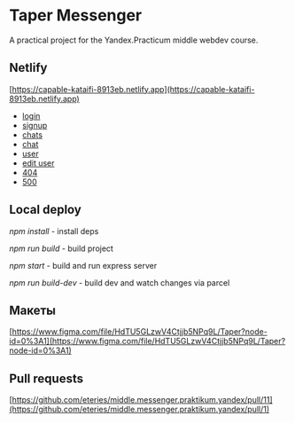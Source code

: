 # Taper Messenger

A practical project for the Yandex.Practicum middle webdev course.

## Netlify

[https://capable-kataifi-8913eb.netlify.app](https://capable-kataifi-8913eb.netlify.app)

* [login](https://capable-kataifi-8913eb.netlify.app/login.html)
* [signup](https://capable-kataifi-8913eb.netlify.app/signup.html)
* [chats](https://capable-kataifi-8913eb.netlify.app/chats.html)
* [chat](https://capable-kataifi-8913eb.netlify.app/chat.html)
* [user](https://capable-kataifi-8913eb.netlify.app/user.html)
* [edit user](https://capable-kataifi-8913eb.netlify.app/user-edit.html)
* [404](https://capable-kataifi-8913eb.netlify.app/404.html)
* [500](https://capable-kataifi-8913eb.netlify.app/500.html)

## Local deploy

*npm install* - install deps

*npm run build* - build project

*npm start* - build and run express server

*npm run build-dev* - build dev and watch changes via parcel

## Макеты

[https://www.figma.com/file/HdTU5GLzwV4Ctjjb5NPq9L/Taper?node-id=0%3A1](https://www.figma.com/file/HdTU5GLzwV4Ctjjb5NPq9L/Taper?node-id=0%3A1)

## Pull requests
[https://github.com/eteries/middle.messenger.praktikum.yandex/pull/11](https://github.com/eteries/middle.messenger.praktikum.yandex/pull/1)



